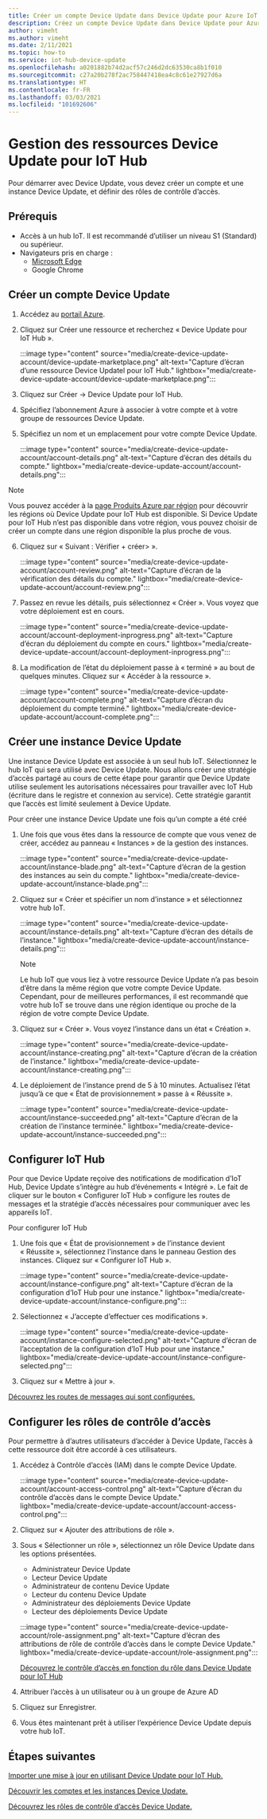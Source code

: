 ```yaml
---
title: Créer un compte Device Update dans Device Update pour Azure IoT Hub | Microsoft Docs
description: Créez un compte Device Update dans Device Update pour Azure IoT Hub.
author: vimeht
ms.author: vimeht
ms.date: 2/11/2021
ms.topic: how-to
ms.service: iot-hub-device-update
ms.openlocfilehash: a0201882b74d2acf57c246d2dc63530ca8b1f010
ms.sourcegitcommit: c27a20b278f2ac758447418ea4c8c61e27927d6a
ms.translationtype: HT
ms.contentlocale: fr-FR
ms.lasthandoff: 03/03/2021
ms.locfileid: "101692606"
---
```

# <a name="device-update-for-iot-hub-resource-management"></a>Gestion des ressources Device Update pour IoT Hub

Pour démarrer avec Device Update, vous devez créer un compte et une instance Device Update, et définir des rôles de contrôle d’accès. 

## <a name="prerequisites"></a>Prérequis

* Accès à un hub IoT. Il est recommandé d’utiliser un niveau S1 (Standard) ou supérieur. 
* Navigateurs pris en charge :
  * [Microsoft Edge](https://www.microsoft.com/edge)
  * Google Chrome

## <a name="create-a-device-update-account"></a>Créer un compte Device Update

1. Accédez au [portail Azure](https://portal.azure.com).

2. Cliquez sur Créer une ressource et recherchez « Device Update pour IoT Hub ».

   :::image type="content" source="media/create-device-update-account/device-update-marketplace.png" alt-text="Capture d’écran d’une ressource Device Updatel pour IoT Hub." lightbox="media/create-device-update-account/device-update-marketplace.png":::

3. Cliquez sur Créer -> Device Update pour IoT Hub.

4. Spécifiez l’abonnement Azure à associer à votre compte et à votre groupe de ressources Device Update.

5. Spécifiez un nom et un emplacement pour votre compte Device Update.

   :::image type="content" source="media/create-device-update-account/account-details.png" alt-text="Capture d’écran des détails du compte." lightbox="media/create-device-update-account/account-details.png":::

 > [!NOTE]
 > Vous pouvez accéder à la [page Produits Azure par région](https://azure.microsoft.com/global-infrastructure/services/?products=iot-hub) pour découvrir les régions où Device Update pour IoT Hub est disponible. Si Device Update pour IoT Hub n’est pas disponible dans votre région, vous pouvez choisir de créer un compte dans une région disponible la plus proche de vous. 

6. Cliquez sur « Suivant : Vérifier + créer> ».

   :::image type="content" source="media/create-device-update-account/account-review.png" alt-text="Capture d’écran de la vérification des détails du compte." lightbox="media/create-device-update-account/account-review.png":::

7. Passez en revue les détails, puis sélectionnez « Créer ». Vous voyez que votre déploiement est en cours. 

   :::image type="content" source="media/create-device-update-account/account-deployment-inprogress.png" alt-text="Capture d’écran du déploiement du compte en cours." lightbox="media/create-device-update-account/account-deployment-inprogress.png":::

8. La modification de l’état du déploiement passe à « terminé » au bout de quelques minutes. Cliquez sur « Accéder à la ressource ».

   :::image type="content" source="media/create-device-update-account/account-complete.png" alt-text="Capture d’écran du déploiement du compte terminé." lightbox="media/create-device-update-account/account-complete.png":::

## <a name="create-a-device-update-instance"></a>Créer une instance Device Update 

Une instance Device Update est associée à un seul hub IoT. Sélectionnez le hub IoT qui sera utilisé avec Device Update. Nous allons créer une stratégie d’accès partagé au cours de cette étape pour garantir que Device Update utilise seulement les autorisations nécessaires pour travailler avec IoT Hub (écriture dans le registre et connexion au service). Cette stratégie garantit que l’accès est limité seulement à Device Update.

Pour créer une instance Device Update une fois qu’un compte a été créé

1. Une fois que vous êtes dans la ressource de compte que vous venez de créer, accédez au panneau « Instances » de la gestion des instances.

   :::image type="content" source="media/create-device-update-account/instance-blade.png" alt-text="Capture d’écran de la gestion des instances au sein du compte." lightbox="media/create-device-update-account/instance-blade.png":::

2. Cliquez sur « Créer et spécifier un nom d’instance » et sélectionnez votre hub IoT.

   :::image type="content" source="media/create-device-update-account/instance-details.png" alt-text="Capture d’écran des détails de l’instance." lightbox="media/create-device-update-account/instance-details.png":::

   > [!NOTE] 
   > Le hub IoT que vous liez à votre ressource Device Update n’a pas besoin d’être dans la même région que votre compte Device Update. Cependant, pour de meilleures performances, il est recommandé que votre hub IoT se trouve dans une région identique ou proche de la région de votre compte Device Update. 

3. Cliquez sur « Créer ». Vous voyez l’instance dans un état « Création ». 

   :::image type="content" source="media/create-device-update-account/instance-creating.png" alt-text="Capture d’écran de la création de l’instance." lightbox="media/create-device-update-account/instance-creating.png":::

4. Le déploiement de l’instance prend de 5 à 10 minutes. Actualisez l’état jusqu’à ce que « État de provisionnement » passe à « Réussite ».

   :::image type="content" source="media/create-device-update-account/instance-succeeded.png" alt-text="Capture d’écran de la création de l’instance terminée." lightbox="media/create-device-update-account/instance-succeeded.png":::

## <a name="configure-iot-hub"></a>Configurer IoT Hub 

Pour que Device Update reçoive des notifications de modification d’IoT Hub, Device Update s’intègre au hub d’événements « Intégré ». Le fait de cliquer sur le bouton « Configurer IoT Hub » configure les routes de messages et la stratégie d’accès nécessaires pour communiquer avec les appareils IoT. 

Pour configurer IoT Hub

1. Une fois que « État de provisionnement » de l’instance devient « Réussite », sélectionnez l’instance dans le panneau Gestion des instances. Cliquez sur « Configurer IoT Hub ».

   :::image type="content" source="media/create-device-update-account/instance-configure.png" alt-text="Capture d’écran de la configuration d’IoT Hub pour une instance." lightbox="media/create-device-update-account/instance-configure.png":::

2. Sélectionnez « J’accepte d’effectuer ces modifications ».

   :::image type="content" source="media/create-device-update-account/instance-configure-selected.png" alt-text="Capture d’écran de l’acceptation de la configuration d’IoT Hub pour une instance." lightbox="media/create-device-update-account/instance-configure-selected.png":::

3. Cliquez sur « Mettre à jour ».

[Découvrez les routes de messages qui sont configurées.](device-update-resources.md) 


## <a name="configure-access-control-roles"></a>Configurer les rôles de contrôle d’accès

Pour permettre à d’autres utilisateurs d’accéder à Device Update, l’accès à cette ressource doit être accordé à ces utilisateurs. 

1. Accédez à Contrôle d’accès (IAM) dans le compte Device Update.

   :::image type="content" source="media/create-device-update-account/account-access-control.png" alt-text="Capture d’écran du contrôle d’accès dans le compte Device Update." lightbox="media/create-device-update-account/account-access-control.png":::

2. Cliquez sur « Ajouter des attributions de rôle ».

3. Sous « Sélectionner un rôle », sélectionnez un rôle Device Update dans les options présentées.
     - Administrateur Device Update
     - Lecteur Device Update
     - Administrateur de contenu Device Update
     - Lecteur du contenu Device Update
     - Administrateur des déploiements Device Update
     - Lecteur des déploiements Device Update
     
   :::image type="content" source="media/create-device-update-account/role-assignment.png" alt-text="Capture d’écran des attributions de rôle de contrôle d’accès dans le compte Device Update." lightbox="media/create-device-update-account/role-assignment.png":::
    
    [Découvrez le contrôle d’accès en fonction du rôle dans Device Update pour IoT Hub](device-update-control-access.md) 
    
4. Attribuer l’accès à un utilisateur ou à un groupe de Azure AD
5. Cliquez sur Enregistrer.
6. Vous êtes maintenant prêt à utiliser l’expérience Device Update depuis votre hub IoT.

## <a name="next-steps"></a>Étapes suivantes

[Importer une mise à jour en utilisant Device Update pour IoT Hub.](import-update.md)

[Découvrir les comptes et les instances Device Update.](device-update-resources.md) 

[Découvrez les rôles de contrôle d’accès Device Update.](device-update-control-access.md) 

